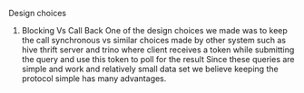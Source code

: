 Design choices 
1. Blocking Vs Call Back
    One of the design choices we made was to keep the call synchronous vs similar choices made by other system such as hive thrift server and trino where client receives a token while submitting the query and use this token to poll for the result
   Since these queries are simple and work and relatively small data set we believe keeping the protocol simple has many advantages.  